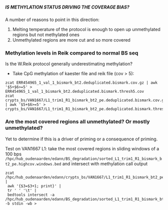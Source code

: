 ##### IS METHYLATION STATUS DRIVING THE COVERAGE BIAS?
A number of reasons to point in this direction:
1) Melting temperature of the protocol is enough to open up unmethylated regions but not methylated ones
2) Unmethylated regions are more cut and so more covered

### Methylation levels in Reik compared to normal BS seq
Is the W.Reik protocol generally underestimating methylation?

- Take CpG methylation of kaester file and reik file (cov > 5):
```
zcat ERR454965_1_val_1_bismark_bt2.deduplicated.bismark.cov.gz | awk '$5+$6>=5' > ERR454965_1_val_1_bismark_bt2.deduplicated.bismark.thresh5.cov
zcat crypts_bs/VAN1667/L1_trim1_R1_bismark_bt2_pe.deduplicated.bismark.cov.gz | awk '$5+$6>=5' >
crypts_bs/VAN1667/L1_trim1_R1_bismark_bt2_pe.deduplicated.bismark.thresh5.cov
```

### Are the most covered regions all unmethylated? Or mostly unmethylated?
Yet to determine if this is a driver of priming or a consequence of priming.

Test on VAN1667 L1: take the most covered regions in sliding windows of a 100 bps ```/hpc/hub_oudenaarden/edann/BS_degradation/sorted_L1_trim1_R1_bismark_bt2_pe.highcov.windows.bed``` and intersect with methylation call output

```
zcat /hpc/hub_oudenaarden/edann/crypts_bs/VAN1667/L1_trim1_R1_bismark_bt2_pe.deduplicated.bismark.cov.gz |
 awk '{$3=$3+1; print}' |
 tr ' ' '\t' |
 bedtools intersect -a /hpc/hub_oudenaarden/edann/BS_degradation/sorted_L1_trim1_R1_bismark_bt2_pe.highcov.windows.bed -b stdin -wb >
```

